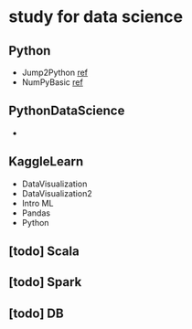 # study for data science
## Python
* Jump2Python [ref](https://wikidocs.net/book/1)
* NumPyBasic [ref](www.DataCamp.com)
## PythonDataScience
* 
## KaggleLearn
* DataVisualization
* DataVisualization2
* Intro ML
* Pandas
* Python
## [todo] Scala
## [todo] Spark
## [todo] DB
